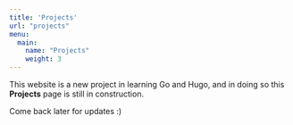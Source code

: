 ```yaml
---
title: 'Projects'
url: "projects"
menu:
  main:
    name: "Projects"
    weight: 3
---
```


This website is a new project in learning Go and Hugo, and in doing so this **Projects** page is still in construction. 

Come back later for updates :)
